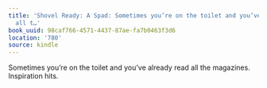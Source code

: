 ```yaml
---
title: 'Shovel Ready: A Spad: Sometimes you’re on the toilet and you’ve already read
  all t…'
book_uuid: 98caf766-4571-4437-87ae-fa7b0463f3d6
location: '780'
source: kindle
---
```


Sometimes you’re on the toilet and you’ve already read all the magazines. Inspiration hits.